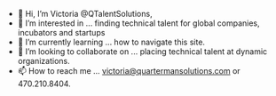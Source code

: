 - 👋 Hi, I’m Victoria @QTalentSolutions,
- 👀 I’m interested in ... finding technical talent for global companies, incubators and startups
- 🌱 I’m currently learning ... how to navigate this site.
- 💞️ I’m looking to collaborate on ... placing technical talent at dynamic organizations.
- 📫 How to reach me ... victoria@quartermansolutions.com or 470.210.8404.

<!---
QTalentSolutions/QTalentSolutions is a ✨ special ✨ repository because its `README.md` (this file) appears on your GitHub profile.
You can click the Preview link to take a look at your changes.
--->
